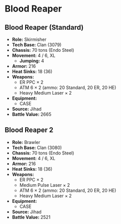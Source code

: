 # Blood Reaper
## Blood Reaper (Standard)
- **Role:** Skirmisher
- **Tech Base:** Clan (3079)
- **Chassis:** 70 tons (Endo Steel)
- **Movement:** 4 / 6, XL
  - **Jumping:** 4
- **Armor:** 216
- **Heat Sinks:** 18 (36)
- **Weapons:**
  - ER PPC × 2
  - ATM 6 × 2 (ammo: 20 Standard, 20 ER, 20 HE)
  - Heavy Medium Laser × 2
- **Equipment:**
  - CASE
- **Source:** Jihad
- **Battle Value:** 2665

## Blood Reaper 2
- **Role:** Brawler
- **Tech Base:** Clan (3080)
- **Chassis:** 70 tons (Endo Steel)
- **Movement:** 4 / 6, XL
- **Armor:** 216
- **Heat Sinks:** 18 (36)
- **Weapons:**
  - ER PPC × 2
  - Medium Pulse Laser × 2
  - ATM 6 × 2 (ammo: 20 Standard, 20 ER, 20 HE)
  - Heavy Medium Laser × 2
- **Equipment:**
  - CASE
- **Source:** Jihad
- **Battle Value:** 2521

